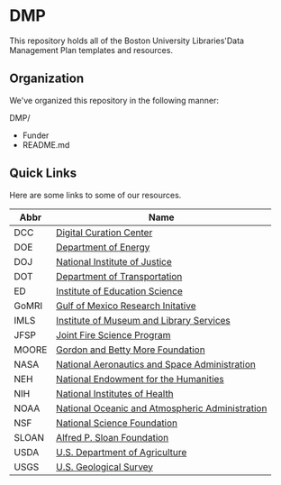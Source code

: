 # DMP

This repository holds all of the Boston University Libraries'Data Management Plan templates and resources. 

## Organization 

We've organized this repository in the following manner: 

DMP/
+ Funder
+ README.md 

## Quick Links 

Here are some links to some of our resources. 

| Abbr | Name |
| --- | --- |
| DCC | [Digital Curation Center](https://github.com/bulib/dmp/tree/master/funders/DCC)  |
| DOE | [Department of Energy](https://github.com/bulib/dmp/tree/master/funders/DOE) |
| DOJ | [National Institute of Justice](https://github.com/bulib/dmp/tree/master/funders/DOJ) |
| DOT | [Department of Transportation](https://github.com/bulib/dmp/tree/master/funders/DOT) |
| ED | [Institute of Education Science](https://github.com/bulib/dmp/tree/master/funders/DCC)  |
| GoMRI | [Gulf of Mexico Research Initative](https://github.com/bulib/dmp/blob/master/funders/GoMRI) |
| IMLS | [Institute of Museum and Library Services](https://github.com/bulib/dmp/tree/master/funders/IMLS) |
| JFSP | [Joint Fire Science Program](https://github.com/bulib/dmp/blob/master/funders/JFSP) |
| MOORE | [Gordon and Betty More Foundation](https://github.com/bulib/dmp/blob/master/funders/MOORE) |
| NASA | [National Aeronautics and Space Administration](https://github.com/bulib/dmp/blob/master/funders/NASA)  |
| NEH | [National Endowment for the Humanities](https://github.com/bulib/dmp/blob/master/funders/NASA)|
| NIH | [National Institutes of Health](https://github.com/bulib/dmp/blob/master/funders/NIH) |
| NOAA | [National Oceanic and Atmospheric Administration](https://github.com/bulib/dmp/blob/master/funders/NOAA) |
| NSF | [National Science Foundation](https://github.com/bulib/dmp/tree/master/funders/NSF)  |
| SLOAN | [Alfred P. Sloan Foundation](https://github.com/bulib/dmp/blob/master/funders/SLOAN)  |
| USDA | [U.S. Department of Agriculture](https://github.com/bulib/dmp/blob/master/funders/USDA) |
| USGS | [U.S. Geological Survey](https://github.com/bulib/dmp/tree/master/funders/USGS) |
